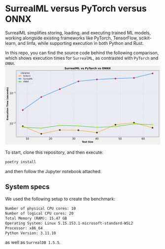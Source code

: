 # SurrealML versus PyTorch versus ONNX

SurrealML simplifies storing, loading, and executing trained ML models, working alongside existing frameworks like PyTorch, TensorFlow, scikit-learn, and linfa, while supporting execution in both Python and Rust.

In this repo, you can find the source code behind the following comparison, which shows execution times for `SurrealML`, as contrasted with `PyTorch` and `ONNX`.
![alt text](surrealml_vs_onnx_vs_pytorch/plots/execution_time_vs_test_size.png)

To start, clone this repository, and then execute:
```bash
poetry install
```
and then follow the Jupyter notebook attached.

## System specs
We used the following setup to create the benchmark:
```text
Number of physical CPU cores: 10
Number of logical CPU cores: 20
Total Memory (RAM): 15.47 GB
Operating System: Linux 5.15.153.1-microsoft-standard-WSL2
Processor: x86_64
Python Version: 3.11.10
```
as well as `SurrealDB 1.5.5`.